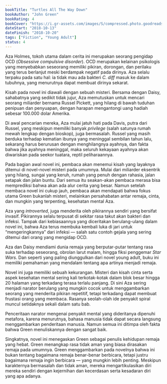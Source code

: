 ```yaml
---
bookTitle: "Turtles All The Way Down"
bookAuthor: "John Green"
bookRating: 4
bookCover: "https://i.gr-assets.com/images/S/compressed.photo.goodreads.com/books/1523440333l/39800802._SX318_.jpg"
dateStart: "2018-10-13"
dateFinish: "2018-10-20"
tags: ["Fiction", "Young Adult"]
status: 4
---
```


Aza Holmes, tokoh utama dalam cerita ini merupakan seorang pengidap OCD (_Obsessive compulsive disorder_). OCD merupakan kelainan psikologis yang menyebabkan seseorang memiliki pikiran, dorongan, dan perilaku yang terus berlanjut meski berdampak negatif pada dirinya. Aza selalu terpaku pada satu hal: ia tidak mau ada bakteri _C. diff_ masuk ke dalam tubuhnya, yang menurutnya dapat membuat dirinya sekarat.

Kisah pada novel ini diawali dengan sebuah misteri. Bersama dengan Daisy, sahabatnya yang sedikit tidak jujur, Aza memutuskan untuk mencari seorang miliarder bernama Russel Pickett, yang hilang di bawah tuduhan penipuan dan penyuapan, dengan harapan mengantongi uang hadiah sebesar 100.000 dolar Amerika.

Di awal pencarian mereka, Aza mulai jatuh hati pada Davis, putra dari Russel, yang meskipun memiliki banyak _privilege_ (salah satunya rumah mewah lengkap dengan bioskop), juga bermasalah. Russel yang masih berduka terhadap kematian ibunya yang meninggal sembilan tahun lalu, sekarang harus berurusan dengan menghilangnya ayahnya, dan fakta bahwa jika ayahnya meninggal, maka seluruh kekayaan ayahnya akan diwariskan pada seekor tuatara, reptil peliharaannya.

Pada bagian awal novel ini, pembaca akan menemui kisah yang layaknya ditemui di novel-novel misteri pada umumnya. Mulai dari miliarder eksentrik yang hilang, sungai yang keruh, rumah yang penuh dengan rahasia, jalan setapak dan jalan buntu. Dari semua itu seakan-akan pembaca merasa bisa memprediksi bahwa akan ada alur cerita yang besar. Namun setelah membaca novel ini cukup jauh, pembaca akan mendapati bahwa fokus utama Green bukanlah misteri, melainkan persahabatan antar remaja, cinta, dan mungkin yang terpenting, kesehatan mental Aza.

Aza yang _introverted_, juga menderita oleh pikirannya sendiri yang bersifat invasif. Pikirannya selalu terpusat di sekitar rasa takut akan bakteri dan infeksi. Tampak dari kebiasaannya yang diceritakan berulang-ulang dalam novel ini, bahwa Aza terus membuka kembali luka di jari untuk “mengeringkannya” dari infeksi — salah satu contoh gejala yang sering ditemui dari orang yang mengidap OCD.

Aza dan Daisy mendiami dunia remaja yang berputar-putar tentang rasa suka terhadap seseorang, obrolan larut malam, hingga fiksi penggemar _Star Wars_. Dan seperti yang paling diunggulkan dari novel young adult, buku ini memiliki pemahaman yang mendalam tentang apa artinya menjadi remaja.

Novel ini juga memiliki sebuah kekurangan. Misteri dan kisah cinta serta aspek kesehatan mental sering kali terkotak-kotak dalam blok besar hingga 20 halaman yang terkadang terasa terlalu panjang. Di sini Aza sering menjadi narator berulang yang mungkin cocok untuk menggambarkan seorang yang menderita pikiran repetitif, tetapi terkadang dapat membuat frustasi orang yang membaca. Rasanya seolah-olah ide penyakit spiral muncul setidaknya sekali dalam satu bab.

Penceritaan narator mengenai penyakit mental yang dideritanya dipenuhi metafora, karena menurutnya, bahasa manusia tidak dapat secara langsung menggambarkan penderitaan manusia. Namun semua ini ditimpa oleh fakta bahwa Green menuliskannya dengan sangat baik.

Singkatnya, novel ini menegaskan Green sebagai penulis kehidupan remaja yang hebat. Green menangkap rasa tidak aman yang biasa dirasakan remaja pada umumnya. Green menggambarkan pada novelnya bahwa ini bukan tentang bagaimana remaja benar-benar berbicara, tetapi justru bagaimana remaja ingin berbicara — yang mungkin lebih penting. Meskipun karakternya bermasalah dan tidak aman, mereka mengartikulasikan diri mereka sendiri dengan kejernihan dan kecerdasan serta kesadaran diri yang apa adanya.

